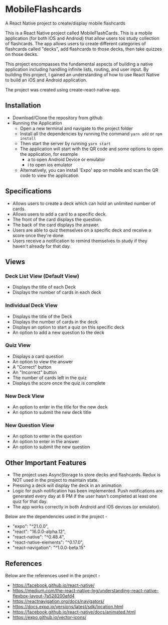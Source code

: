 # MobileFlashcards
A React Native project to create/display mobile flashcards

This is a React Native project called MobileFlashCards. This is a mobile application (for both IOS and Android) that allow users tos study collection of flashcards. The app allows users to create different categories of flashcards called "decks", add flashcards to those decks, then take quizzes on those decks. 

This project encompasses the fundamental aspects of building a native application including handling infinite lists, routing, and user input. By building this project, I gained an understanding of how to use React Native to build an iOS and Android application.

The project was created using create-react-native-app.

## Installation

- Download/Clone the repository from github
- Running the Application
  * Open a new terminal and navigate to the project folder
  * Install all the dependencies by running the command `yarn add` or `npm install`
  * Then start the server by running `yarn start`
  * The application will start with the QR code and some options to open the application, for example
    - a to open Android Device or emulator
    - i to open ios emulator
  * Alternatively, you can install 'Expo' app on mobile and scan the QR code to view the application

## Specifications

- Allows users to create a deck which can hold an unlimited number of cards.
- Allows users to add a card to a specific deck.
- The front of the card displays the question.
- The back of the card displays the answer.
- Users are able to quiz themselves on a specific deck and receive a score once they're done.
- Users receive a notification to remind themselves to study if they haven't already for that day.

## Views

### Deck List View (Default View)

- Displays the title of each Deck
- Displays the number of cards in each deck

### Individual Deck View

- Displays the title of the Deck
- Displays the number of cards in the deck
- Displays an option to start a quiz on this specific deck
- An option to add a new question to the deck

### Quiz View

- Displays a card question
- An option to view the answer
- A "Correct" button
- An "Incorrect" button
- The number of cards left in the quiz
- Displays the score once the quiz is complete

### New Deck View

- An option to enter in the title for the new deck
- An option to submit the new deck title

### New Question View

- An option to enter in the question
- An option to enter in the answer
- An option to submit the new question

## Other Important Features

- The project uses AsyncStorage to store decks and flashcards. Redux is NOT used in the project to maintain state.
- Pressing a deck will display the deck in an animation
- Logic for push notification has been implemented. Push notifications are generated every day at 8 PM if the user hasn't completed at least one quiz for that day.
- The app works correctly in both Android and iOS devices (or emulator).

Below are the dependencies used in the project -
- "expo": "^21.0.0",
- "react": "16.0.0-alpha.12",
- "react-native": "^0.48.4",
- "react-native-elements": "^0.17.0",
- "react-navigation": "^1.0.0-beta.15"

## References

Below are the references used in the project -
- https://facebook.github.io/react-native/
- https://medium.com/the-react-native-log/understanding-react-native-flexbox-layout-7a528200afd4
- https://reactnavigation.org/docs/navigators/
- https://docs.expo.io/versions/latest/sdk/location.html
- https://facebook.github.io/react-native/docs/animated.html
- https://expo.github.io/vector-icons/
